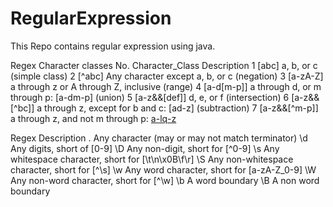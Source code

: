 # RegularExpression
This Repo contains regular expression using java.

Regex Character classes
No.	Character_Class	     Description
1	[abc]	            a, b, or c (simple class)
2	[^abc]	          Any character except a, b, or c (negation)
3	[a-zA-Z]	        a through z or A through Z, inclusive (range)
4	[a-d[m-p]]	      a through d, or m through p: [a-dm-p] (union)
5	[a-z&&[def]]	    d, e, or f (intersection)
6	[a-z&&[^bc]]	    a through z, except for b and c: [ad-z] (subtraction)
7	[a-z&&[^m-p]]	    a through z, and not m through p: [a-lq-z](subtraction)


Regex	    Description
.	    Any character (may or may not match terminator)
\d	  Any digits, short of [0-9]
\D	  Any non-digit, short for [^0-9]
\s	  Any whitespace character, short for [\t\n\x0B\f\r]
\S	  Any non-whitespace character, short for [^\s]
\w	  Any word character, short for [a-zA-Z_0-9]
\W	  Any non-word character, short for [^\w]
\b	  A word boundary
\B	  A non word boundary

